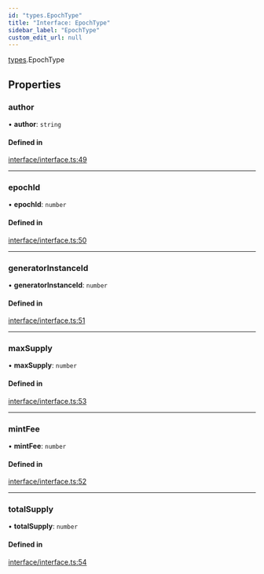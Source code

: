 ```yaml
---
id: "types.EpochType"
title: "Interface: EpochType"
sidebar_label: "EpochType"
custom_edit_url: null
---
```


[types](../namespaces/types.md).EpochType

## Properties

### author

• **author**: `string`

#### Defined in

[interface/interface.ts:49](https://github.com/CityOfZion/isengard/blob/87233a5/sdk/src/interface/interface.ts#L49)

___

### epochId

• **epochId**: `number`

#### Defined in

[interface/interface.ts:50](https://github.com/CityOfZion/isengard/blob/87233a5/sdk/src/interface/interface.ts#L50)

___

### generatorInstanceId

• **generatorInstanceId**: `number`

#### Defined in

[interface/interface.ts:51](https://github.com/CityOfZion/isengard/blob/87233a5/sdk/src/interface/interface.ts#L51)

___

### maxSupply

• **maxSupply**: `number`

#### Defined in

[interface/interface.ts:53](https://github.com/CityOfZion/isengard/blob/87233a5/sdk/src/interface/interface.ts#L53)

___

### mintFee

• **mintFee**: `number`

#### Defined in

[interface/interface.ts:52](https://github.com/CityOfZion/isengard/blob/87233a5/sdk/src/interface/interface.ts#L52)

___

### totalSupply

• **totalSupply**: `number`

#### Defined in

[interface/interface.ts:54](https://github.com/CityOfZion/isengard/blob/87233a5/sdk/src/interface/interface.ts#L54)
